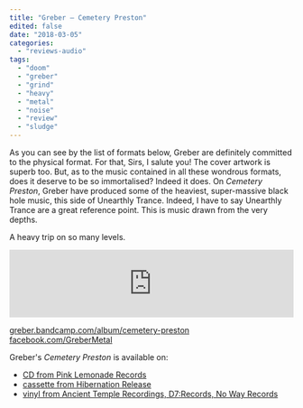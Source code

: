 ```yaml
---
title: "Greber – Cemetery Preston"
edited: false
date: "2018-03-05"
categories:
  - "reviews-audio"
tags:
  - "doom"
  - "greber"
  - "grind"
  - "heavy"
  - "metal"
  - "noise"
  - "review"
  - "sludge"
---
```


As you can see by the list of formats below, Greber are definitely committed to the physical format. For that, Sirs, I salute you! The cover artwork is superb too. But, as to the music contained in all these wondrous formats, does it deserve to be so immortalised? Indeed it does. On _Cemetery Preston_, Greber have produced some of the heaviest, super-massive black hole music, this side of Unearthly Trance. Indeed, I have to say Unearthly Trance are a great reference point. This is music drawn from the very depths.

A heavy trip on so many levels.

<iframe style="border: 0; width: 100%; height: 120px;" src="https://bandcamp.com/EmbeddedPlayer/album=2168473265/size=large/bgcol=ffffff/linkcol=0687f5/tracklist=false/artwork=small/transparent=true/" width="300" height="150" seamless=""><a href="http://greber.bandcamp.com/album/cemetery-preston">Cemetery Preston by Greber</a></iframe>

[greber.bandcamp.com/album/cemetery-preston](https://greber.bandcamp.com/album/cemetery-preston) [facebook.com/GreberMetal](https://www.facebook.com/grebermetal/)

Greber's _Cemetery Preston_ is available on:

- [CD from Pink Lemonade Records](http://pinklemonaderecords.bigcartel.com/product/greber-cemetery-preston)
- [cassette from Hibernation Release](http://hibernationrelease.bigcartel.com/product/greber-cemetery-preston-cassette)
- [vinyl from Ancient Temple Recordings, D7:Records, No Way Records](http://ancienttemplerecordings.bigcartel.com/product/greber-cemetery-preston-lp-pre-order)
